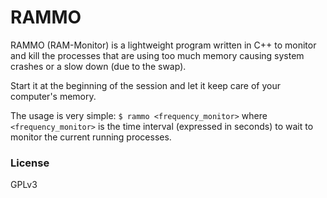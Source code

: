 # RAMMO

RAMMO (RAM-Monitor) is a lightweight program written in C++ to monitor and kill the processes that are using too much memory causing system crashes or a slow down (due to the swap).

Start it at the beginning of the session and let it keep care of your computer's memory.

The usage is very simple:
`$ rammo <frequency_monitor>`
where `<frequency_monitor>` is the time interval (expressed in seconds) to wait to monitor the current running processes.

### License
GPLv3
